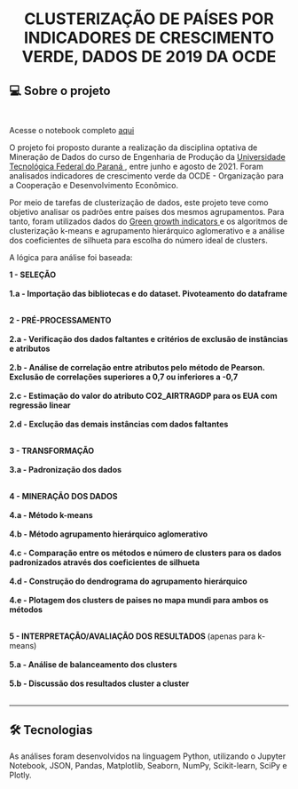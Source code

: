  
# <p align="center"> <b> CLUSTERIZAÇÃO DE PAÍSES POR INDICADORES DE CRESCIMENTO VERDE, DADOS DE 2019 DA OCDE </b> 

##  💻 Sobre o projeto</br> </br> 

Acesse o notebook completo <a href="https://github.com/diassmatheus/ClusterizacaoDadosOCDE/blob/master/CLUSTERIZACAO_DE_PAISES_POR_INDICADORES_DE_CRESCIMENTO_VERDE.ipynb"> aqui </a>

O projeto foi proposto durante a realização da disciplina optativa de Mineração de Dados do curso de Engenharia de Produção da <a href="http://www.utfpr.edu.br/"> Universidade Tecnológica Federal do Paraná </a>, entre junho e agosto de 2021. Foram analisados indicadores de crescimento verde da OCDE - Organização para a Cooperação e Desenvolvimento Econômico.

Por meio de tarefas de clusterização de dados, este projeto teve como objetivo analisar os padrões entre países dos mesmos agrupamentos.
Para tanto, foram utilizados dados do <a href="https://www.oecd-ilibrary.org/environment/data/oecd-environment-statistics/green-growth-indicators_data-00665-en"> Green growth indicators </a> e os algoritmos de clusterização k-means e agrupamento hierárquico aglomerativo e a análise dos coeficientes de silhueta para escolha do número ideal de clusters.
  
A lógica para análise foi baseada:

<b> 1 - SELEÇÃO </b>  </br></br>
<b> 1.a - Importação das bibliotecas e do dataset. Pivoteamento do dataframe </b>  </br></br>

<b> 2 - PRÉ-PROCESSAMENTO  </b> </br></br>
<b> 2.a - Verificação dos dados faltantes e critérios de exclusão de instâncias e atributos  </b> </br></br>
<b> 2.b - Análise de correlação entre atributos pelo método de Pearson. Exclusão de correlações superiores a 0,7 ou inferiores a -0,7  </b> </br></br>
<b> 2.c - Estimação do valor do atributo CO2_AIRTRAGDP para os EUA com regressão linear  </b> </br></br>
<b> 2.d - Exclução das demais instâncias com dados faltantes  </b> </br></br>

<b> 3 - TRANSFORMAÇÃO  </b> </br></br>
<b> 3.a - Padronização dos dados  </b> </br></br>

<b> 4 - MINERAÇÃO DOS DADOS  </b> </br></br>
<b> 4.a - Método k-means  </b> </br></br>
<b> 4.b - Método agrupamento hierárquico aglomerativo  </b> </br></br>
<b> 4.c - Comparação entre os métodos e número de clusters para os dados padronizados através dos coeficientes de silhueta  </b> </br></br>
<b> 4.d - Construção do dendrograma do agrupamento hierárquico  </b> </br></br>
<b> 4.e - Plotagem dos clusters de paises no mapa mundi para ambos os métodos  </b> </br></br>

<b> 5 - INTERPRETAÇÃO/AVALIAÇÃO DOS RESULTADOS  </b> (apenas para k-means) </br></br>
<b> 5.a - Análise de balanceamento dos clusters  </b> </br></br>
<b> 5.b - Discussão dos resultados cluster a cluster  </b> </br></br>

---

## 🛠 Tecnologias

As análises foram desenvolvidos na linguagem Python, utilizando o Jupyter Notebook,  JSON, Pandas, Matplotlib, Seaborn, NumPy, Scikit-learn, SciPy e Plotly.
